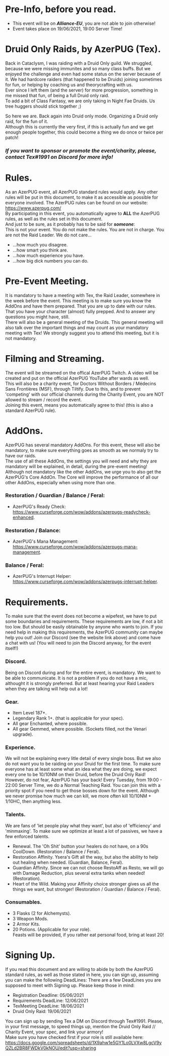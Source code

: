 # Pre-Info, before you read.
- This event will be on ***Alliance-EU***, you are not able to join otherwise!
- Event takes place on 19/06/2021, 19:00 Server Time!

# Druid Only Raids, by AzerPUG (Tex).
Back in Cataclysm, I was raiding with a Druid Only guild. We struggled, because we were missing immunites and so many class buffs. But we enjoyed the challenge and even had some status on the server because of it. We had hardcore raiders (that happened to be Druids) joining sometimes for fun, or helping by coaching us and theorycrafting with us.  
Ever since I left them (and the server) for more progression, something in me missed that fun, of being a full Druid only raid.  
To add a bit of Class Fantasy, we are only taking in Night Fae Druids. Us tree huggers should stick together ;)
  
So here we are. Back again into Druid only mode. Organizing a Druid only raid, for the fun of it.  
Although this is currently the very first, if this is actually fun and we get enough people together, this could become a thing we do once or twice per patch!  

### *If you want to sponsor or promote the event/charity, please, contact Tex#1991 on Discord for more info!*

# Rules.
As an AzerPUG event, all AzerPUG standard rules would apply. Any other rules will be put in this document, to make it as accessible as possible for everyone involved.
The AzerPUG rules can be found on our website: https://www.azerpug.com/  
By participating in this event, you automatically agree to **ALL** the AzerPUG rules, as well as the rules set in this document.  
And just to be sure, as it probably has to be said for ***someone***:  
This is not your event. You do not make the rules. You are not in charge. You are not the Raid Leader. 
We do not care...
- ...how much you disagree.
- ...how smart you think are.
- ...how much experience you have.
- ...how big dick numbers you can do.

# Pre-Event Meeting.
It is mandatory to have a meeting with Tex, the Raid Leader, somewhere in the week before the event. This meeting is to make sure you know the AddOns and have them prepared. That you are up to date with our rules. That you have your character (almost) fully prepped. And to answer any questions you might have, still.  
There will also be a general meeting of the Druids. This general meeting will also talk over the important things and may count as your mandatory meeting with Tex!
We strongly suggest you to attend this meeting, but it is not mandatory.

# Filming and Streaming.
The event will be streamed on the offical AzerPUG Twitch. A video will be created and put on the official AzerPUG YouTube after wards as well.  
This will also be a charity event, for Doctors Without Borders / Médecins Sans Frontières (MSF), through Tiltify. 
Due to this, and to prevent 'competing' with our official channels during the Charity Event, you are NOT allowed to stream / record the event.  
Joining this event, means you automatically agree to this! (this is also a standard AzerPUG rule).

# AddOns.
AzerPUG has several mandatory AddOns. For this event, these will also be mandatory, to make sure everything goes as smooth as we normaly try to have our raids.  
The use of all these AddOns, the settings you will need and why they are mandatory will be explained, in detail, during the pre-event meeting! Although not mandatory like the other AddOns, we urge you to also get the AzerPUG's Core AddOn. The Core will improve the performance of all our other AddOns, especially when using more than one.  
### Restoration / Guardian / Balance / Feral:
- AzerPUG's Ready Check: https://www.curseforge.com/wow/addons/azerpugs-readycheck-enhanced.

### Restoration / Balance:
- AzerPUG's Mana Management: https://www.curseforge.com/wow/addons/azerpugs-mana-management.

### Balance / Feral:
- AzerPUG's Interrupt Helper: https://www.curseforge.com/wow/addons/azerpugs-interrupt-helper.

# Requirements.
To make sure that the event does not become a wipefest, we have to put some boundaries and requirements. These requirements are low, if not a bit too low. But should be easily obtainable by anyone who wants to join. If you need help in making this requirements, the AzerPUG community can maybe help you out! Join our Discord (see the website link above) and come have a chat with us! (You will need to join the Discord anyway, for the event itself!)

### Discord.
Being on Discord during and for the entire event, is mandatory. We want to be able to communicate. It is not a problem if you do not have a mic, althought it is strongly preferred. But at least hearing your Raid Leaders when they are talking will help out a lot!

### Gear.
- Item Level 187+.
- Legendary Rank 1+. (that is applicable for your spec).
- All gear Enchanted, where possible.
- All gear Gemmed, where possible. (Sockets filled, not the Venari upgrade).

### Experience.
We will not be explaining every litle detail of every single boss. But we also do not want you to be raiding on your Druid for the first time. To make sure everyone has at least some what an idea what they are doing, we expect every one to be 10/10NM on their Druid, before the Druid Only Raid!  
However, do not fear, AzerPUG has your back! Every Tuesday, from 19:00 - 22:00 Server Time, we do a Normal Teaching Raid. You can join this with a priority spot if you need to get those bosses down for the event. Although we never promise how much we can kill, we more often kill 10/10NM + 1/10HC, then anything less.

### Talents.
We are fans of 'let people play what they want', but also of 'efficiency' and 'minmaxing'. To make sure we optimize at least a lot of passives, we have a few enforced talents.
- Renewal. The 'Oh Shit' button your healers do not have, on a 90s CoolDown. (Restoration / Balance / Feral).
- Restoration Affinity. Ysera's Gift all the way, but also the ability to help out healing when needed. (Guardian, Balance, Feral).
- Guardian Affinity. Since we can not choose RestoAff as Resto, we will go with Damage Reduction, plus several extra tanks when needed! (Restoration).
- Heart of the Wild. Making your Affinity choice stronger gives us all the things we want, but stronger! (Restoration / Guardian / Balance / Feral).

### Consumables.
- 3 Flasks (2 for Alchemysts).
- 3 Weapon Mods.
- 2 Armor Kits.
- 20 Potions. (Applicable for your role).  
Feasts will be provided, if you rather eat personal food, bring at least 20!

# Signing Up.
If you read this document and are willing to abide by both the AzerPUG standard rules, as well as those stated in here, you can sign up, assuming you can make the following DeadLines:
There are a few DeadLines you are supposed to meet with Signing up. Please keep those in mind:
- Registration Deadline: 05/06/2021
- Requirements DeadLine: 12/06/2021
- TexMeeting DeadLine: 18/06/2021
- Druid Only Raid: 19/06/2021

You can sign up by sending Tex a DM on Discord through Tex#1991.
Please, in your first message, to speed things up, mention the Druid Only Raid // Charity Event, your spec, and link your armory!  
Make sure you have checked first if your role is still available here: https://docs.google.com/spreadsheets/d/1X9ahw1e5GY1Lo0LVXw8LgcV9yQZLd2BR8FWDkV0kNOU/edit?usp=sharing
